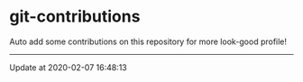 # git-contributions

Auto add some contributions on this repository for more look-good profile!

---

Update at 2020-02-07 16:48:13
